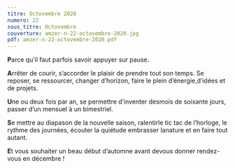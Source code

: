 ```yaml
---
titre: Octovembre 2020
numero: 22
sous_titre: Octovembre
couverture: amzer-n-22-octovembre-2020.jpg
pdf: amzer-n-22-octovembre-2020.pdf
---
```

**P**arce qu’il faut parfois savoir appuyer sur pause.
                
**A**rrêter de courir, s’accorder le plaisir de prendre tout son temps. Se reposer, se ressourcer, changer d’horizon, faire le plein d’énergie,d’idées et de projets.

**U**ne ou deux fois par an, se permettre d’inventer desmois de soixante jours, passer d’un mensuel à un bimestriel.

**S**e mettre au diapason de la nouvelle saison, ralentirle tic tac de l’horloge, le rythme des journées, écouter la quiétude embrasser lanature et en faire tout autant.

**E**t vous souhaiter un beau début d’automne avant devous donner rendez-vous en décembre !